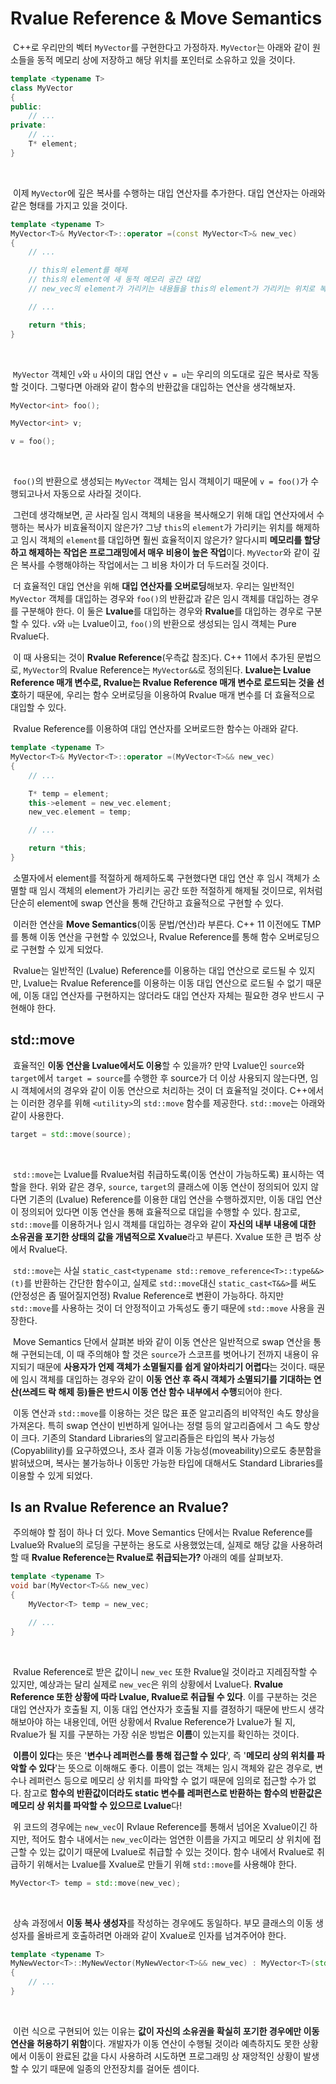 # Rvalue Reference & Move Semantics

&nbsp;C++로 우리만의 벡터 `MyVector`를 구현한다고 가정하자. `MyVector`는 아래와 같이 원소들을 동적 메모리 상에 저장하고 해당 위치를 포인터로 소유하고 있을 것이다.

```C++
template <typename T>
class MyVector
{
public:
	// ...
private:
	// ...
	T* element;
}
```
<br>

&nbsp;이제 `MyVector`에 깊은 복사를 수행하는 대입 연산자를 추가한다. 대입 연산자는 아래와 같은 형태를 가지고 있을 것이다.

```C++
template <typename T>
MyVector<T>& MyVector<T>::operator =(const MyVector<T>& new_vec)
{
	// ...

	// this의 element를 해제
	// this의 element에 새 동적 메모리 공간 대입
	// new_vec의 element가 가리키는 내용들을 this의 element가 가리키는 위치로 복사

	// ...

	return *this;
}
```
<br>

&nbsp;`MyVector` 객체인 `v`와 `u` 사이의 대입 연산 `v = u`는 우리의 의도대로 깊은 복사로 작동할 것이다. 그렇다면 아래와 같이 함수의 반환값을 대입하는 연산을 생각해보자.

```C++
MyVector<int> foo();

MyVector<int> v;

v = foo();
```
<br>

&nbsp;`foo()`의 반환으로 생성되는 `MyVector` 객체는 임시 객체이기 때문에 `v = foo()`가 수행되고나서 자동으로 사라질 것이다.


&nbsp;그런데 생각해보면, 곧 사라질 임시 객체의 내용을 복사해오기 위해 대입 연산자에서 수행하는 복사가 비효율적이지 않은가? 그냥 `this`의 `element`가 가리키는 위치를 해제하고 임시 객체의 `element`를 대입하면 훨씬 효율적이지 않은가? 알다시피 **메모리를 할당하고 해제하는 작업은 프로그래밍에서 매우 비용이 높은 작업**이다. `MyVector`와 같이 깊은 복사를 수행해야하는 작업에서는 그 비용 차이가 더 두드러질 것이다.


&nbsp;더 효율적인 대입 연산을 위해 **대입 연산자를 오버로딩**해보자. 우리는 일반적인 `MyVector` 객체를 대입하는 경우와 `foo()`의 반환값과 같은 임시 객체를 대입하는 경우를 구분해야 한다. 이 둘은 **Lvalue**를 대입하는 경우와 **Rvalue**를 대입하는 경우로 구분할 수 있다. `v`와 `u`는 Lvalue이고, `foo()`의 반환으로 생성되는 임시 객체는 Pure Rvalue다.


&nbsp;이 때 사용되는 것이 **Rvalue Reference**(우측값 참조)다. C++ 11에서 추가된 문법으로, `MyVector`의 Rvalue Reference는 `MyVector&&`로 정의된다. **Lvalue는 Lvalue Reference 매개 변수로, Rvalue는 Rvalue Reference 매개 변수로 로드되는 것을 선호**하기 때문에, 우리는 함수 오버로딩을 이용하여 Rvalue 매개 변수를 더 효율적으로 대입할 수 있다.


&nbsp;Rvalue Reference를 이용하여 대입 연산자를 오버로드한 함수는 아래와 같다.

```C++
template <typename T>
MyVector<T>& MyVector<T>::operator =(MyVector<T>&& new_vec)
{
	// ...

	T* temp = element;
	this->element = new_vec.element;
	new_vec.element = temp;

	// ...

	return *this;
}
```

&nbsp;소멸자에서 element를 적절하게 해제하도록 구현했다면 대입 연산 후 임시 객체가 소멸할 때 임시 객체의 element가 가리키는 공간 또한 적절하게 해제될 것이므로, 위처럼 단순히 element에 swap 연산을 통해 간단하고 효율적으로 구현할 수 있다.


&nbsp;이러한 연산을 **Move Semantics**(이동 문법/연산)라 부른다. C++ 11 이전에도 TMP를 통해 이동 연산을 구현할 수 있었으나, Rvalue Reference를 통해 함수 오버로딩으로 구현할 수 있게 되었다.


&nbsp;Rvalue는 일반적인 (Lvalue) Reference를 이용하는 대입 연산으로 로드될 수 있지만, Lvalue는 Rvalue Reference를 이용하는 이동 대입 연산으로 로드될 수 없기 때문에, 이동 대입 연산자를 구현하지는 않더라도 대입 연산자 자체는 필요한 경우 반드시 구현해야 한다.


## std::move

&nbsp;효율적인 **이동 연산을 Lvalue에서도 이용**할 수 있을까? 만약 Lvalue인 `source`와 `target`에서 `target = source`를 수행한 후 source가 더 이상 사용되지 않는다면, 임시 객체에서의 경우와 같이 이동 연산으로 처리하는 것이 더 효율적일 것이다. C++에서는 이러한 경우를 위해 `<utility>`의 `std::move` 함수를 제공한다. `std::move`는 아래와 같이 사용한다.

```C++
target = std::move(source);
```
<br>

&nbsp;`std::move`는 Lvalue를 Rvalue처럼 취급하도록(이동 연산이 가능하도록) 표시하는 역할을 한다. 위와 같은 경우, `source`, `target`의 클래스에 이동 연산이 정의되어 있지 않다면 기존의 (Lvalue) Reference를 이용한 대입 연산을 수행하겠지만, 이동 대입 연산이 정의되어 있다면 이동 연산을 통해 효율적으로 대입을 수행할 수 있다. 참고로, `std::move`를 이용하거나 임시 객체를 대입하는 경우와 같이 **자신의 내부 내용에 대한 소유권을 포기한 상태의 값을 개념적으로 Xvalue**라고 부른다. Xvalue 또한 큰 범주 상에서 Rvalue다.


&nbsp;`std::move`는 사실 `static_cast<typename std::remove_reference<T>::type&&>(t)`를 반환하는 간단한 함수이고, 실제로 `std::move`대신 `static_cast<T&&>`를 써도 (안정성은 좀 떨어질지언정) Rvalue Reference로 변환이 가능하다. 하지만 `std::move`를 사용하는 것이 더 안정적이고 가독성도 좋기 때문에 `std::move` 사용을 권장한다.


&nbsp;Move Semantics 단에서 살펴본 바와 같이 이동 연산은 일반적으로 swap 연산을 통해 구현되는데, 이 때 주의해야 할 것은 `source`가 스코프를 벗어나기 전까지 내용이 유지되기 때문에 **사용자가 언제 객체가 소멸될지를 쉽게 알아차리기 어렵다**는 것이다. 때문에 임시 객체를 대입하는 경우와 같이 **이동 연산 후 즉시 객체가 소멸되기를 기대하는 연산(쓰레드 락 해제 등)들은 반드시 이동 연산 함수 내부에서 수행**되어야 한다.


&nbsp;이동 연산과 `std::move`를 이용하는 것은 많은 표준 알고리즘의 비약적인 속도 향상을 가져온다. 특히 swap 연산이 빈번하게 일어나는 정렬 등의 알고리즘에서 그 속도 향상이 크다. 기존의 Standard Libraries의 알고리즘들은 타입의 복사 가능성(Copyablility)를 요구하였으나, 조사 결과 이동 가능성(moveability)으로도 충분함을 밝혀냈으며, 복사는 불가능하나 이동만 가능한 타입에 대해서도 Standard Libraries를 이용할 수 있게 되었다.


## Is an Rvalue Reference an Rvalue?

&nbsp;주의해야 할 점이 하나 더 있다. Move Semantics 단에서는 Rvalue Reference를 Lvalue와 Rvalue의 로딩을 구분하는 용도로 사용했었는데, 실제로 해당 값을 사용하려 할 때 **Rvalue Reference는 Rvalue로 취급되는가?** 아래의 예를 살펴보자.

```C++
template <typename T>
void bar(MyVector<T>&& new_vec)
{
	MyVector<T> temp = new_vec;

	// ...
}
```
<br>

&nbsp;Rvalue Reference로 받은 값이니 `new_vec` 또한 Rvalue일 것이라고 지레짐작할 수 있지만, 예상과는 달리 실제로 `new_vec`은 위의 상황에서 Lvalue다. **Rvalue Reference 또한 상황에 따라 Lvalue, Rvalue로 취급될 수 있다**. 이를 구분하는 것은 대입 연산자가 호출될 지, 이동 대입 연산자가 호출될 지를 결정하기 때문에 반드시 생각해보아야 하는 내용인데, 어떤 상황에서 Rvalue Reference가 Lvalue가 될 지, Rvalue가 될 지를 구분하는 가장 쉬운 방법은 **이름**이 있는지를 확인하는 것이다.


&nbsp;**이름이 있다**는 뜻은 '**변수나 레퍼런스를 통해 접근할 수 있다**', 즉 '**메모리 상의 위치를 파악할 수 있다**'는 뜻으로 이해해도 좋다. 이름이 없는 객체는 임시 객체와 같은 경우로, 변수나 레퍼런스 등으로 메모리 상 위치를 파악할 수 없기 때문에 임의로 접근할 수가 없다. 참고로 **함수의 반환값이더라도 static 변수를 레퍼런스로 반환하는 함수의 반환값은 메모리 상 위치를 파악할 수 있으므로 Lvalue**다!


&nbsp;위 코드의 경우에는 `new_vec`이 Rvlaue Reference를 통해서 넘어온 Xvalue이긴 하지만, 적어도 함수 내에서는 `new_vec`이라는 엄연한 이름을 가지고 메모리 상 위치에 접근할 수 있는 값이기 때문에 Lvalue로 취급할 수 있는 것이다. 함수 내에서 Rvalue로 취급하기 위해서는 Lvalue를 Xvalue로 만들기 위해 `std::move`를 사용해야 한다.

```C++
MyVector<T> temp = std::move(new_vec);
```
<br>

&nbsp;상속 과정에서 **이동 복사 생성자**를 작성하는 경우에도 동일하다. 부모 클래스의 이동 생성자를 올바르게 호출하려면 아래와 같이 Xvalue로 인자를 넘겨주어야 한다.

```C++
template <typename T>
MyNewVector<T>::MyNewVector(MyNewVector<T>&& new_vec) : MyVector<T>(std::move(new_vec))
{
	// ...
}
```
<br>

&nbsp;이런 식으로 구현되어 있는 이유는 **값이 자신의 소유권을 확실히 포기한 경우에만 이동 연산을 허용하기 위함**이다. 개발자가 이동 연산이 수행될 것이라 예측하지도 못한 상황에서 이동이 완료된 값을 다시 사용하려 시도하면 프로그래밍 상 재앙적인 상황이 발생할 수 있기 때문에 일종의 안전장치를 걸어둔 셈이다.
